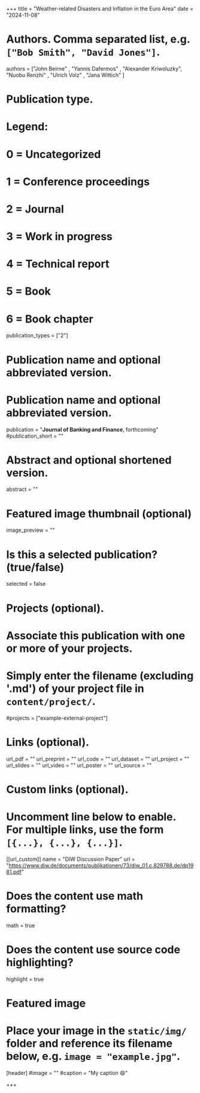 +++
title = "Weather-related Disasters and Inflation in the Euro Area"
date = "2024-11-08"

# Authors. Comma separated list, e.g. `["Bob Smith", "David Jones"]`.

authors = ["John Beirne" , "Yannis Dafermos" , "Alexander Kriwoluzky", "Nuobu Renzhi" , "Ulrich Volz" , "Jana Wittich" ]

# Publication type.
# Legend:
# 0 = Uncategorized
# 1 = Conference proceedings
# 2 = Journal
# 3 = Work in progress
# 4 = Technical report
# 5 = Book
# 6 = Book chapter
publication_types = ["2"]

# Publication name and optional abbreviated version.

# Publication name and optional abbreviated version.
publication = "**Journal of Banking and Finance**, forthcoming"
#publication_short = ""

# Abstract and optional shortened version.
abstract = ""

# Featured image thumbnail (optional)
image_preview = ""

# Is this a selected publication? (true/false)
selected = false

# Projects (optional).
#   Associate this publication with one or more of your projects.
#   Simply enter the filename (excluding '.md') of your project file in `content/project/`.
#projects = ["example-external-project"]

# Links (optional).
url_pdf = ""
url_preprint = ""
url_code = ""
url_dataset = ""
url_project = ""
url_slides = ""
url_video = ""
url_poster = ""
url_source = ""

# Custom links (optional).
#   Uncomment line below to enable. For multiple links, use the form `[{...}, {...}, {...}]`.

[[url_custom]]
name = "DIW Discussion Paper"
url = "https://www.diw.de/documents/publikationen/73/diw_01.c.829788.de/dp1981.pdf"



# Does the content use math formatting?
math = true

# Does the content use source code highlighting?
highlight = true
  
# Featured image
# Place your image in the `static/img/` folder and reference its filename below, e.g. `image = "example.jpg"`.
[header]
#image = ""
#caption = "My caption :smile:"

+++
